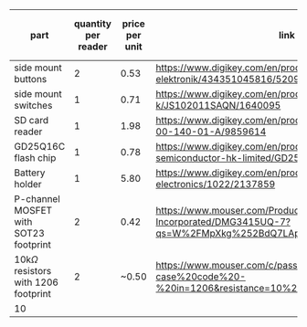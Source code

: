 
| part                                      | quantity per reader | price per unit | link                                                                                                       | total price (for 2) |
| ----------------------------------------- | ------------------- | -------------- | ---------------------------------------------------------------------------------------------------------- | ------------------- |
| side mount buttons                        | 2                   | 0.53           | https://www.digikey.com/en/products/detail/w%C3%BCrth-elektronik/434351045816/5209090                      | 2.32                |
| side mount switches                       | 1                   | 0.71           | https://www.digikey.com/en/products/detail/c-k/JS102011SAQN/1640095                                        | 1.42                |
| SD card reader                            | 1                   | 1.98           | https://www.digikey.com/en/products/detail/gct/MEM2075-00-140-01-A/9859614                                 | 3.96                |
| GD25Q16C flash chip                       | 1                   | 0.78           | https://www.digikey.com/en/products/detail/gigadevice-semiconductor-hk-limited/GD25Q16CTIGR/9484675        | 1.56                |
| Battery holder                            | 1                   | 5.80           | https://www.digikey.com/en/products/detail/keystone-electronics/1022/2137859                               | 11.60               |
| P-channel MOSFET with SOT23 footprint     | 2                   | 0.42           | https://www.mouser.com/ProductDetail/Diodes-Incorporated/DMG3415UQ-7?qs=W%2FMpXkg%252BdQ7LApGrRiCM5A%3D%3D | 1.68                |
| 10k$\Omega$ resistors with 1206 footprint | 2                   | ~0.50          | https://www.mouser.com/c/passive-components/resistors/?case%20code%20-%20in=1206&resistance=10%20kOhms     | 2                   |
| 10                                          |                     |                |                                                                                                            |                     |
